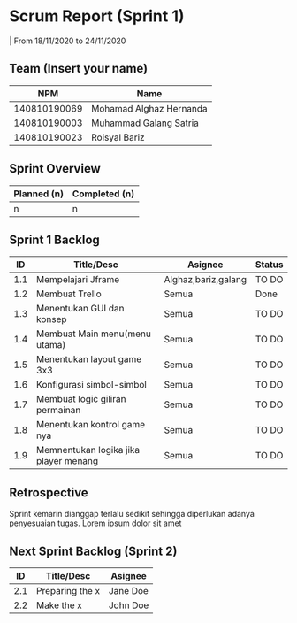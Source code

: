 # Scrum Report (Sprint 1)
| From 18/11/2020 to 24/11/2020

## Team (Insert your name)
| NPM           | Name                      |
| ------------- |---------------------------|              
| 140810190069  | Mohamad Alghaz Hernanda   |
| 140810190003  | Muhammad Galang Satria    |
| 140810190023  | Roisyal Bariz             |

## Sprint Overview
| Planned (n)   | Completed (n) |
| ------------- |-------------- |
| n             | n             |

## Sprint 1 Backlog

| ID  | Title/Desc | Asignee | Status |
| --- | ---------- | ------- | ------ |
| 1.1 | Mempelajari Jframe | Alghaz,bariz,galang | TO DO |
| 1.2 | Membuat Trello | Semua | Done |
| 1.3 | Menentukan GUI dan konsep | Semua | TO DO |
| 1.4 | Membuat Main menu(menu utama) | Semua | TO DO |
| 1.5 | Menentukan layout game 3x3 | Semua | TO DO |
| 1.6 | Konfigurasi simbol-simbol | Semua | TO DO |
| 1.7 | Membuat logic giliran permainan | Semua | TO DO |
| 1.8 | Menentukan kontrol game nya | Semua | TO DO |
| 1.9 | Memnentukan logika jika player menang | Semua | TO DO |

## Retrospective 

Sprint kemarin dianggap terlalu sedikit sehingga diperlukan adanya penyesuaian tugas. Lorem ipsum dolor sit amet

## Next Sprint Backlog (Sprint 2)
| ID  | Title/Desc | Asignee | 
| --- | ---------- | ------- | 
| 2.1 | Preparing the x | Jane Doe | 
| 2.2 | Make the x | John Doe | 